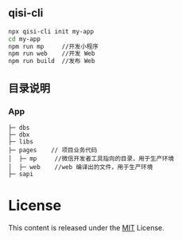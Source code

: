 ## qisi-cli

``` bash
npx qisi-cli init my-app
cd my-app
npm run mp     //开发小程序
npm run web    //开发 Web
npm run build  //发布 Web
```

## 目录说明


### App

```
├─ dbs
├─ dbx
├─ libs
├─ pages    // 项目业务代码
│  ├─ mp     //微信开发者工具指向的目录，用于生产环境
│  ├─ web    //web 编译出的文件，用于生产环境
├─ sapi
```


# License

This content is released under the [MIT](http://opensource.org/licenses/MIT) License.

